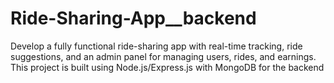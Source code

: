 # Ride-Sharing-App__backend
Develop a fully functional ride-sharing app with real-time tracking, ride suggestions, and an admin panel for managing users, rides, and earnings. This project is built using  Node.js/Express.js with MongoDB for the backend
